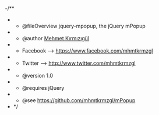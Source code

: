-/**
 - * @fileOverview jquery-mpopup, the jQuery mPopup
 - * @author <a href="mailto:mhmtkrmzgl@gmail.com">Mehmet Kırmızıgül</a>
 - * Facebook --> https://www.facebook.com/mhmtkrmzgl
 - * Twitter  --> http://www.twitter.com/mhmtkrmzgl
 - * @version 1.0
 - * @requires jQuery
 - * @see https://github.com/mhmtkrmzgl/mPopup
 - */